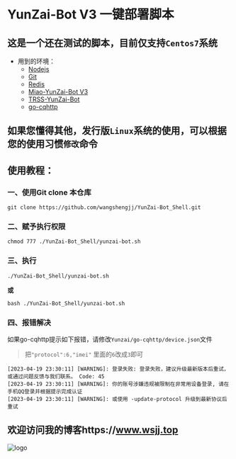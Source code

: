 

# YunZai-Bot V3 一键部署脚本

## 这是一个还在测试的脚本，目前仅支持`Centos7`系统

- 用到的环境：
  - [Nodejs](https://nodejs.org/en)
  - [Git](https://git-scm.com/)
  - [Redis](https://redis.io/)
  - [Miao-YunZai-Bot V3](https://github.com/yoimiya-kokomi/Miao-Yunzai)
  - [TRSS-YunZai-Bot](https://gitee.com/TimeRainStarSky/TRSS_Yunzai)
  - [go-cqhttp](https://github.com/Mrs4s/go-cqhttp)

## 如果您懂得其他，发行版`Linux`系统的使用，可以根据您的使用习惯`修改`命令

## 使用教程：

### 一、使用Git clone 本仓库

```
git clone https://github.com/wangshengjj/YunZai-Bot_Shell.git
```

### 二、赋予执行权限

```
chmod 777 ./YunZai-Bot_Shell/yunzai-bot.sh
```

### 三、执行

```
./YunZai-Bot_Shell/yunzai-bot.sh
```

**或**

```
bash ./YunZai-Bot_Shell/yunzai-bot.sh
```
### 四、报错解决

如果go-cqhttp提示如下报错，请修改`Yunzai/go-cqhttp/device.json`文件

> 把`"protocol":6,"imei"` 里面的`6`改成`3`即可

```
[2023-04-19 23:30:11] [WARNING]: 登录失败: 登录失败，建议升级最新版本后重试，或通过问题反馈与我们联系。 Code: 45 
[2023-04-19 23:30:11] [WARNING]: 你的账号涉嫌违规被限制在非常用设备登录, 请在手机QQ登录并根据提示完成认证 
[2023-04-19 23:30:11] [WARNING]: 或使用 -update-protocol 升级到最新协议后重试
```

## 欢迎访问我的博客https://www.wsjj.top

![logo](https://www.wangshengjj.work/upload/2022/10/logo3.png)
